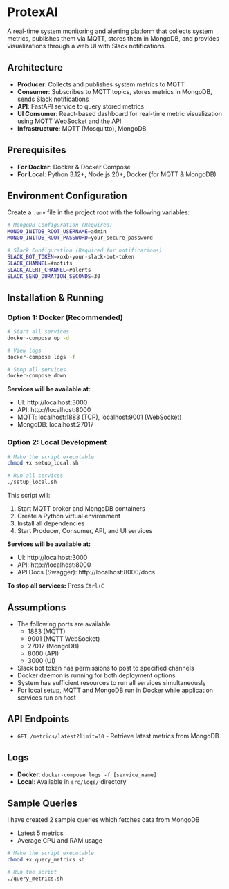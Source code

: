 # ProtexAI

A real-time system monitoring and alerting platform that collects system metrics, publishes them via MQTT, stores them in MongoDB, and provides visualizations through a web UI with Slack notifications.

## Architecture

- **Producer**: Collects and publishes system metrics to MQTT
- **Consumer**: Subscribes to MQTT topics, stores metrics in MongoDB, sends Slack notifications
- **API**: FastAPI service to query stored metrics
- **UI Consumer**: React-based dashboard for real-time metric visualization using MQTT WebSocket and the API
- **Infrastructure**: MQTT (Mosquitto), MongoDB

## Prerequisites

- **For Docker**: Docker & Docker Compose
- **For Local**: Python 3.12+, Node.js 20+, Docker (for MQTT & MongoDB)

## Environment Configuration

Create a `.env` file in the project root with the following variables:

```bash
# MongoDB Configuration (Required)
MONGO_INITDB_ROOT_USERNAME=admin
MONGO_INITDB_ROOT_PASSWORD=your_secure_password

# Slack Configuration (Required for notifications)
SLACK_BOT_TOKEN=xoxb-your-slack-bot-token
SLACK_CHANNEL=#notifs
SLACK_ALERT_CHANNEL=#alerts
SLACK_SEND_DURATION_SECONDS=30
```

## Installation & Running

### Option 1: Docker (Recommended)

```bash
# Start all services
docker-compose up -d

# View logs
docker-compose logs -f

# Stop all services
docker-compose down
```

**Services will be available at:**

- UI: http://localhost:3000
- API: http://localhost:8000
- MQTT: localhost:1883 (TCP), localhost:9001 (WebSocket)
- MongoDB: localhost:27017

### Option 2: Local Development

```bash
# Make the script executable
chmod +x setup_local.sh

# Run all services
./setup_local.sh
```

This script will:

1. Start MQTT broker and MongoDB containers
2. Create a Python virtual environment
3. Install all dependencies
4. Start Producer, Consumer, API, and UI services

**Services will be available at:**

- UI: http://localhost:3000
- API: http://localhost:8000
- API Docs (Swagger): http://localhost:8000/docs

**To stop all services:** Press `Ctrl+C`

## Assumptions

- The following ports are available
  - 1883 (MQTT)
  - 9001 (MQTT WebSocket)
  - 27017 (MongoDB)
  - 8000 (API)
  - 3000 (UI)
- Slack bot token has permissions to post to specified channels
- Docker daemon is running for both deployment options
- System has sufficient resources to run all services simultaneously
- For local setup, MQTT and MongoDB run in Docker while application services run on host

## API Endpoints

- `GET /metrics/latest?limit=10` - Retrieve latest metrics from MongoDB

## Logs

- **Docker**: `docker-compose logs -f [service_name]`
- **Local**: Available in `src/logs/` directory

## Sample Queries

I have created 2 sample queries which fetches data from MongoDB

- Latest 5 metrics
- Average CPU and RAM usage

```bash
# Make the script executable
chmod +x query_metrics.sh

# Run the script
./query_metrics.sh
```
